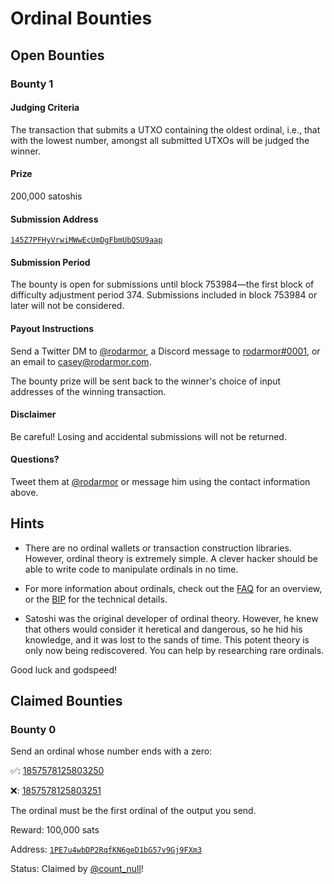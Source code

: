 Ordinal Bounties
================

Open Bounties
-------------

### Bounty 1

#### Judging Criteria

The transaction that submits a UTXO containing the oldest ordinal, i.e., that
with the lowest number, amongst all submitted UTXOs will be judged the winner.

#### Prize

200,000 satoshis

#### Submission Address

[`145Z7PFHyVrwiMWwEcUmDgFbmUbQSU9aap`](https://mempool.space/address/145Z7PFHyVrwiMWwEcUmDgFbmUbQSU9aap)

#### Submission Period

The bounty is open for submissions until block 753984—the first block of
difficulty adjustment period 374. Submissions included in block 753984 or later
will not be considered.

#### Payout Instructions

Send a Twitter DM to [@rodarmor](https://twitter.com/rodarmor), a Discord
message to [rodarmor#0001](https://discordapp.com/users/336268268539215872/),
or an email to [casey@rodarmor.com](mailto:casey@rodarmor.com).

The bounty prize will be sent back to the winner's choice of input addresses of
the winning transaction.

#### Disclaimer

Be careful! Losing and accidental submissions will not be returned.

#### Questions?

Tweet them at [@rodarmor](https://twitter.com/rodarmor) or message him using
the contact information above.

Hints
-----

- There are no ordinal wallets or transaction construction libraries. However,
  ordinal theory is extremely simple. A clever hacker should be able to write
  code to manipulate ordinals in no time.

- For more information about ordinals, check out the [FAQ](/faq) for an
  overview, or the
  [BIP](https://github.com/casey/ord/blob/master/bip.mediawiki) for the
  technical details.

- Satoshi was the original developer of ordinal theory. However, he knew that
  others would consider it heretical and dangerous, so he hid his knowledge,
  and it was lost to the sands of time. This potent theory is only now being
  rediscovered. You can help by researching rare ordinals.

Good luck and godspeed!

Claimed Bounties
----------------

### Bounty 0

Send an ordinal whose number ends with a zero:

✅: [1857578125803250](/ordinal/1857578125803250)

❌: [1857578125803251](/ordinal/1857578125803251)

The ordinal must be the first ordinal of the output you send.

Reward: 100,000 sats

Address:
[`1PE7u4wbDP2RqfKN6geD1bG57v9Gj9FXm3`](https://mempool.space/address/1PE7u4wbDP2RqfKN6geD1bG57v9Gj9FXm3)

Status: Claimed by [@count_null](https://twitter.com/rodarmor/status/1560793241473400833)!
